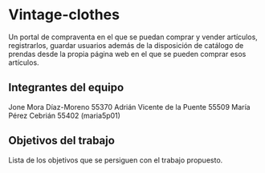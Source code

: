 # Vintage-clothes
Un portal de compraventa en el que se puedan comprar y vender artículos, registrarlos, guardar usuarios además de la disposición de catálogo de prendas desde la propia página web en el que se pueden comprar esos artículos. 

## Integrantes del equipo
Jone Mora Díaz-Moreno 55370
Adrián Vicente de la Puente 55509
María Pérez Cebrián 55402 (maria5p01)
## Objetivos del trabajo

Lista de los objetivos que se persiguen con el trabajo propuesto.
